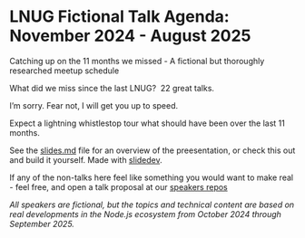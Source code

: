 # LNUG Fictional Talk Agenda: November 2024 - August 2025
Catching up on the 11 months we missed - A fictional but thoroughly researched meetup schedule

What did we miss since the last LNUG?  22 great talks.

I’m sorry. Fear not, I will get you up to speed. 

Expect a lightning whistlestop tour what should have been over the last 11 months.

See the [slides.md](./slides.md) file for an overview of the preesentation, or check this out and build it yourself. Made with [slidedev](https://sli.dev).

If any of the non-talks here feel like something you would want to make real - feel free, and open a talk proposal at our [speakers repos](https://github.com/lnug/speakers)

*All speakers are fictional, but the topics and technical content are based on real developments in the Node.js ecosystem from October 2024 through September 2025.*



